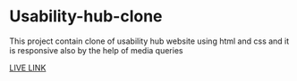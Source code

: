 # Usability-hub-clone
This project contain clone of usability hub website using html and css and it is responsive also by the help of media queries

[LIVE LINK](https://rks007.github.io/Usability-hub-clone/)
